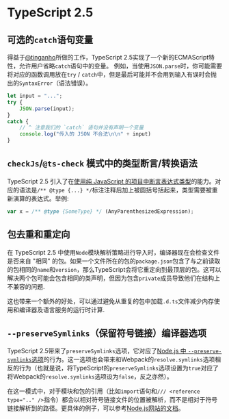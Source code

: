# TypeScript 2.5

## 可选的`catch`语句变量

得益于[@tinganho](https://github.com/tinganho)所做的工作，TypeScript 2.5实现了一个新的ECMAScript特性，允许用户省略`catch`语句中的变量。
例如，当使用`JSON.parse`时，你可能需要将对应的函数调用放在`try` / `catch`中，但是最后可能并不会用到输入有误时会抛出的`SyntaxError`（语法错误）。

```ts
let input = "...";
try {
    JSON.parse(input);
}
catch {
    // ^ 注意我们的 `catch` 语句并没有声明一个变量
    console.log("传入的 JSON 不合法\n\n" + input)
}
```

## `checkJs`/`@ts-check` 模式中的类型断言/转换语法

TypeScript 2.5 引入了在[使用纯 JavaScript 的项目中断言表达式类型](https://github.com/Microsoft/TypeScript/issues/5158)的能力。对应的语法是`/** @type {...} */`标注注释后加上被圆括号括起来，类型需要被重新演算的表达式。举例:

```ts
var x = /** @type {SomeType} */ (AnyParenthesizedExpression);
```

## 包去重和重定向

在 TypeScript 2.5 中使用`Node`模块解析策略进行导入时，编译器现在会检查文件是否来自 "相同" 的包。如果一个文件所在的包的`package.json`包含了与之前读取的包相同的`name`和`version`，那么TypeScript会将它重定向到最顶层的包。这可以解决两个包可能会包含相同的类声明，但因为包含`private`成员导致他们在结构上不兼容的问题.

这也带来一个额外的好处，可以通过避免从重复的包中加载`.d.ts`文件减少内存使用和编译器及语言服务的运行时计算.

## `--preserveSymlinks`（保留符号链接）编译器选项

TypeScript 2.5带来了`preserveSymlinks`选项，它对应了[Node.js 中 `--preserve-symlinks`选项](https://nodejs.org/api/cli.html#cli_preserve_symlinks)的行为。这一选项也会带来和Webpack的`resolve.symlinks`选项相反的行为（也就是说，将TypeScript的`preserveSymlinks`选项设置为`true`对应了将Webpack的`resolve.symlinks`选项设为`false`，反之亦然）。

在这一模式中，对于模块和包的引用（比如`import`语句和`/// <reference type=".." />`指令）都会以相对符号链接文件的位置被解析，而不是相对于符号链接解析到的路径。更具体的例子，可以参考[Node.js网站的文档](https://nodejs.org/api/cli.html#cli_preserve_symlinks)。
